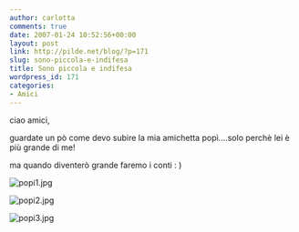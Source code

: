 ```yaml
---
author: carlotta
comments: true
date: 2007-01-24 10:52:56+00:00
layout: post
link: http://pilde.net/blog/?p=171
slug: sono-piccola-e-indifesa
title: Sono piccola e indifesa
wordpress_id: 171
categories:
- Amici
---
```


ciao amici,

guardate un pò come devo subire la mia amichetta popì....solo perchè lei è più grande di me!

ma quando diventerò grande faremo i conti : )




![popi1.jpg]({{baseurl}}/uploads/2007/01/popi1.jpg)


![popi2.jpg]({{baseurl}}/uploads/2007/01/popi2.jpg)




![popi3.jpg]({{baseurl}}/uploads/2007/01/popi3.jpg)




